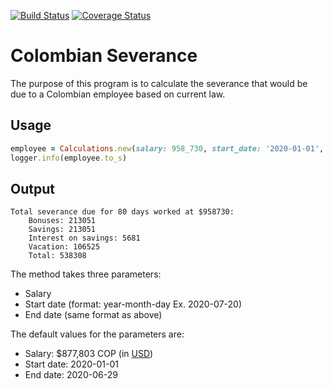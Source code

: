 [![Build Status](https://travis-ci.com/jmvbxx/colombian_severance.svg?branch=master)](https://travis-ci.com/jmvbxx/colombian_severance)
[![Coverage Status](https://coveralls.io/repos/github/jmvbxx/colombian_severance/badge.svg?branch=master)](https://coveralls.io/github/jmvbxx/colombian_severance?branch=master)
# Colombian Severance
The purpose of this program is to calculate the severance that would be due to
a Colombian employee based on current law. 

## Usage
```ruby
employee = Calculations.new(salary: 958_730, start_date: '2020-01-01', end_date: '2020-03-21')
logger.info(employee.to_s)
```

## Output
```text
Total severance due for 80 days worked at $958730:
	Bonuses: 213051
	Savings: 213051
	Interest on savings: 5681
	Vacation: 106525
	Total: 538308
```
The method takes three parameters:
* Salary
* Start date (format: year-month-day Ex. 2020-07-20)
* End date (same format as above)

The default values for the parameters are:
* Salary: $877,803 COP (in [USD](https://www.xe.com/currencyconverter/convert/?Amount=877%2C803&From=COP&To=USD))
* Start date: 2020-01-01
* End date: 2020-06-29

